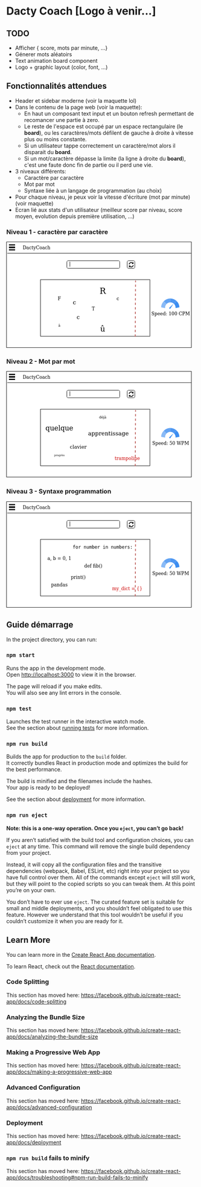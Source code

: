 # Dacty Coach [Logo à venir...]

## TODO

* Afficher { score, mots par minute, ...}
* Génerer mots aléatoirs
* Text animation board component
* Logo + graphic layout (color, font, ...)

## Fonctionnalités attendues

- Header et sidebar moderne (voir la maquette lol)
- Dans le contenu de la page web (voir la maquette):
    - En haut un composant text input et un bouton refresh permettant de recomancer une partie à zero.
    - Le reste de l'espace est occupé par un espace rectangulaire (le **board**), ou les caractères/mots défilent de gauche à droite à vitesse plus ou moins constante.
    - Si un utilisateur tappe correctement un caractère/mot alors il disparait du **board**.
    - Si un mot/caractère dépasse la limite (la ligne à droite du **board**), c'est une faute donc fin de partie ou il perd une vie.
- 3 niveaux différents: 
    - Caractère par caractère
    - Mot par mot
    - Syntaxe liée à un langage de programmation (au choix)
- Pour chaque niveau, je peux voir la vitesse d'écriture (mot par minute) (voir maquette)
- Ecran lié aux stats d'un utilisateur (meilleur score par niveau, score moyen, evolution depuis première utilisation, ...)

### Niveau 1 - caractère par caractère
![alt text](https://github.com/blhelias/DactyCoach/blob/master/documentation/niv1_dacty.png)
### Niveau 2 - Mot par mot
![alt text](https://github.com/blhelias/DactyCoach/blob/master/documentation/niv2_dacty.png)
### Niveau 3 - Syntaxe programmation
![alt text](https://github.com/blhelias/DactyCoach/blob/master/documentation/niv3_dacty.png)

## Guide démarrage

In the project directory, you can run:

### `npm start`

Runs the app in the development mode.<br />
Open [http://localhost:3000](http://localhost:3000) to view it in the browser.

The page will reload if you make edits.<br />
You will also see any lint errors in the console.

### `npm test`

Launches the test runner in the interactive watch mode.<br />
See the section about [running tests](https://facebook.github.io/create-react-app/docs/running-tests) for more information.

### `npm run build`

Builds the app for production to the `build` folder.<br />
It correctly bundles React in production mode and optimizes the build for the best performance.

The build is minified and the filenames include the hashes.<br />
Your app is ready to be deployed!

See the section about [deployment](https://facebook.github.io/create-react-app/docs/deployment) for more information.

### `npm run eject`

**Note: this is a one-way operation. Once you `eject`, you can’t go back!**

If you aren’t satisfied with the build tool and configuration choices, you can `eject` at any time. This command will remove the single build dependency from your project.

Instead, it will copy all the configuration files and the transitive dependencies (webpack, Babel, ESLint, etc) right into your project so you have full control over them. All of the commands except `eject` will still work, but they will point to the copied scripts so you can tweak them. At this point you’re on your own.

You don’t have to ever use `eject`. The curated feature set is suitable for small and middle deployments, and you shouldn’t feel obligated to use this feature. However we understand that this tool wouldn’t be useful if you couldn’t customize it when you are ready for it.

## Learn More

You can learn more in the [Create React App documentation](https://facebook.github.io/create-react-app/docs/getting-started).

To learn React, check out the [React documentation](https://reactjs.org/).

### Code Splitting

This section has moved here: https://facebook.github.io/create-react-app/docs/code-splitting

### Analyzing the Bundle Size

This section has moved here: https://facebook.github.io/create-react-app/docs/analyzing-the-bundle-size

### Making a Progressive Web App

This section has moved here: https://facebook.github.io/create-react-app/docs/making-a-progressive-web-app

### Advanced Configuration

This section has moved here: https://facebook.github.io/create-react-app/docs/advanced-configuration

### Deployment

This section has moved here: https://facebook.github.io/create-react-app/docs/deployment

### `npm run build` fails to minify

This section has moved here: https://facebook.github.io/create-react-app/docs/troubleshooting#npm-run-build-fails-to-minify

